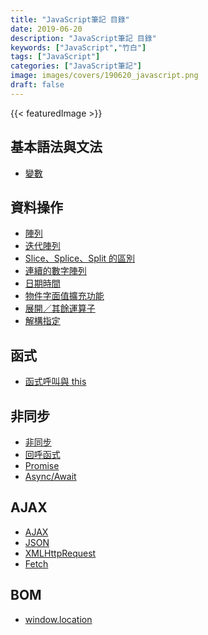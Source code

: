 ```yaml
---
title: "JavaScript筆記 目錄"
date: 2019-06-20
description: "JavaScript筆記 目錄"
keywords: ["JavaScript","竹白"]
tags: ["JavaScript"]
categories: ["JavaScript筆記"]
image: images/covers/190620_javascript.png
draft: false
---
```


<!--more-->
{{< featuredImage >}}


## 基本語法與文法
- [變數](/posts/2008/js_variable/)

## 資料操作
- [陣列](/posts/200424_js_array)
- [迭代陣列](/posts/200425_js_array_iterate)
- [Slice、Splice、Split 的區別](/posts/2007/js_slice_splice_split/)
- [連續的數字陣列](/posts/2008/js_array_numbers/)
- [日期時間](/posts/200516_js_date)
- [物件字面值擴充功能](/posts/200515_js_object_literal_extension)
- [展開／其餘運算子](/posts/200513_js_spread_and_rest_operator/)
- [解構指定](/posts/200514_js_destructuring_assignment)

## 函式
- [函式呼叫與 this](/posts/2008/js_this)

## 非同步
- [非同步](/posts/2008/js_asynchronous)
- [回呼函式](/posts/2008/js_callback)
- [Promise](/posts/2008/js_promise)
- [Async/Await](/posts/2008/js_async_await)

## AJAX
- [AJAX](/posts/2008/js_ajax)
- [JSON](/posts/2008/js_json)
- [XMLHttpRequest](/posts/2008/js_xhr)
- [Fetch](/posts/2008/js_fetch)

## BOM
- [window.location](/posts/2008/js_window_location)
